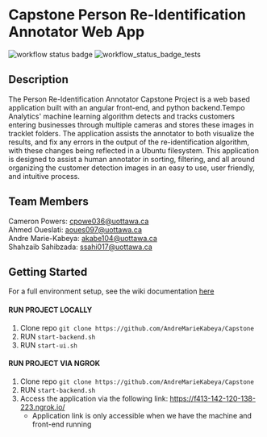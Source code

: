 # Capstone Person Re-Identification Annotator Web App
![workflow status badge](https://github.com/AndreMarieKabeya/Capstone/actions/workflows/main.yml/badge.svg)
![workflow_status_badge_tests](https://github.com/AndreMarieKabeya/Capstone/actions/workflows/python-app-CI.yml/badge.svg)

## Description
The Person Re-Identification Annotator Capstone Project is a web based application built with an angular front-end, and python backend.Tempo Analytics' machine learning algorithm detects and tracks customers entering businesses through multiple cameras and stores these images in tracklet folders. The application assists the annotator to both visualize the results, and fix any errors in the output of the re-identification algorithm, with these changes being reflected in a Ubuntu filesystem. This application is designed to assist a human annotator in sorting, filtering, and all around organizing the customer detection images in an easy to use, user friendly, and intuitive process. 

## Team Members
Cameron Powers: cpowe036@uottawa.ca\
Ahmed Oueslati: aoues097@uottawa.ca\
Andre Marie-Kabeya: akabe104@uottawa.ca\
Shahzaib Sahibzada: ssahi017@uottawa.ca

## Getting Started
For a full environment setup, see the wiki documentation [here](https://github.com/AndreMarieKabeya/Capstone/wiki/Environment-Setup)

#### RUN PROJECT LOCALLY
1. Clone repo `git clone https://github.com/AndreMarieKabeya/Capstone` 
1. RUN `start-backend.sh` 
2. RUN `start-ui.sh`

#### RUN PROJECT VIA NGROK
1. Clone repo `git clone https://github.com/AndreMarieKabeya/Capstone` 
1. RUN `start-backend.sh`
2. Access the application via the following link: https://f413-142-120-138-223.ngrok.io/
     - Application link is only accessible when we have the machine and front-end running


